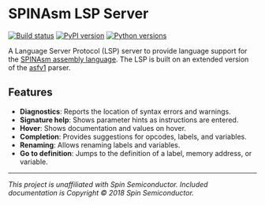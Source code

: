 # SPINAsm LSP Server

[![Build status](https://github.com/aazuspan/spinasm-lsp/actions/workflows/ci.yaml/badge.svg)](https://github.com/aazuspan/spinasm-lsp/actions/workflows/ci.yaml)
[![PyPI version](https://badge.fury.io/py/spinasm-lsp.svg)](https://badge.fury.io/py/spinasm-lsp)
[![Python versions](https://img.shields.io/pypi/pyversions/spinasm-lsp.svg)](https://pypi.python.org/pypi/spinasm-lsp)

A Language Server Protocol (LSP) server to provide language support for the [SPINAsm assembly language](http://www.spinsemi.com/Products/datasheets/spn1001-dev/SPINAsmUserManual.pdf). The LSP is built on an extended version of the [asfv1](https://github.com/ndf-zz/asfv1) parser.

## Features

- **Diagnostics**: Reports the location of syntax errors and warnings.
- **Signature help**: Shows parameter hints as instructions are entered.
- **Hover**: Shows documentation and values on hover.
- **Completion**: Provides suggestions for opcodes, labels, and variables.
- **Renaming**: Allows renaming labels and variables.
- **Go to definition**: Jumps to the definition of a label, memory address, or variable.

------

*This project is unaffiliated with Spin Semiconductor. Included documentation is Copyright © 2018 Spin Semiconductor.*
